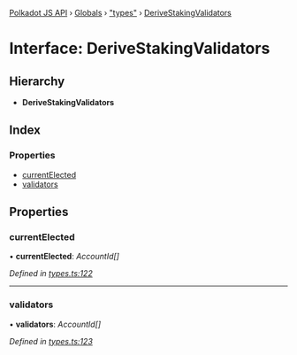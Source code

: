 [Polkadot JS API](../README.md) › [Globals](../globals.md) › ["types"](../modules/_types_.md) › [DeriveStakingValidators](_types_.derivestakingvalidators.md)

# Interface: DeriveStakingValidators

## Hierarchy

* **DeriveStakingValidators**

## Index

### Properties

* [currentElected](_types_.derivestakingvalidators.md#currentelected)
* [validators](_types_.derivestakingvalidators.md#validators)

## Properties

###  currentElected

• **currentElected**: *AccountId[]*

*Defined in [types.ts:122](https://github.com/polkadot-js/api/blob/be4b9a4133/packages/api-derive/src/types.ts#L122)*

___

###  validators

• **validators**: *AccountId[]*

*Defined in [types.ts:123](https://github.com/polkadot-js/api/blob/be4b9a4133/packages/api-derive/src/types.ts#L123)*
